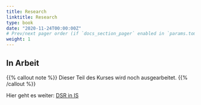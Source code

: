 ```yaml
---
title: Research
linktitle: Research
type: book
date: "2020-11-24T00:00:00Z"
# Prev/next pager order (if `docs_section_pager` enabled in `params.toml`)
weight: 1
---
```


## In Arbeit

{{% callout note %}}
Dieser Teil des Kurses wird noch ausgearbeitet.
{{% /callout %}}

Hier geht es weiter: [DSR in IS](/course/dsr-in-is/)
